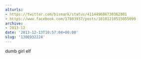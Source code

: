 ```yaml
---
alturls:
- https://twitter.com/bismark/status/411449686730362881
- https://www.facebook.com/17803937/posts/10101210515055099
archive:
- 2013-12
date: '2013-12-13T10:57:04+00:00'
slug: '1386932224'
---
```


dumb girl elf

